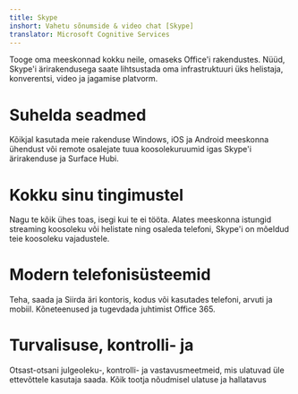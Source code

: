 ```yaml
---
title: Skype
inshort: Vahetu sõnumside & video chat [Skype]
translator: Microsoft Cognitive Services
---
```


Tooge oma meeskonnad kokku neile, omaseks Office'i rakendustes. Nüüd, Skype'i ärirakendusega saate lihtsustada oma infrastruktuuri üks helistaja, konverentsi, video ja jagamise platvorm. 

# Suhelda seadmed
Kõikjal kasutada meie rakenduse Windows, iOS ja Android meeskonna ühendust või remote osalejate tuua koosolekuruumid igas Skype'i ärirakenduse ja Surface Hubi.

# Kokku sinu tingimustel
Nagu te kõik ühes toas, isegi kui te ei tööta. Alates meeskonna istungid streaming koosoleku või helistate ning osaleda telefoni, Skype'i on mõeldud teie koosoleku vajadustele. 

# Modern telefonisüsteemid
Teha, saada ja Siirda äri kontoris, kodus või kasutades telefoni, arvuti ja mobiil. Kõneteenused ja tugevdada juhtimist Office 365. 

# Turvalisuse, kontrolli- ja
Otsast-otsani julgeoleku-, kontrolli- ja vastavusmeetmeid, mis ulatuvad üle ettevõttele kasutaja saada. Kõik tootja nõudmisel ulatuse ja hallatavus 



